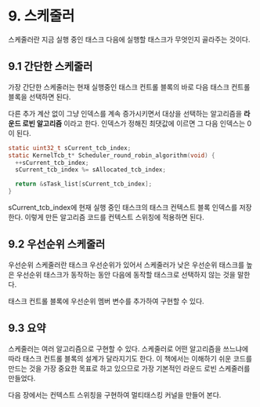 # 9. 스케줄러

스케줄러란 지금 실행 중인 태스크 다음에 실행할 태스크가 무엇인지 골라주는 것이다.

## 9.1 간단한 스케줄러

가장 간단한 스케줄러는 현재 실행중인 태스크 컨트롤 블록의 바로 다음 태스크 컨트롤 블록을 선택하면 된다. 

다른 추가 계산 없이 그냥 인덱스를 계속 증가시키면서 대상을 선택하는 알고리즘을 **라운드 로빈 알고리즘** 이라고 한다. 인덱스가 정해진 최댓값에 이르면 그 다음 인덱스는 0이 된다.

```c
static uint32_t sCurrent_tcb_index;
static KernelTcb_t* Scheduler_round_robin_algorithm(void) {
  ++sCurrent_tcb_index;
  sCurrent_tcb_index %= sAllocated_tcb_index;

  return &sTask_list[sCurrent_tcb_index];
}
```
sCurrent_tcb_index에 현재 실행 중인 태스크의 태스크 컨텍스트 블록 인덱스를 저장한다. 이렇게 만든 알고리즘 코드를 컨텍스트 스위칭에 적용하면 된다.

## 9.2 우선순위 스케줄러

우선순위 스케줄러란 태스크 우선순위가 있어서 스케줄러가 낮은 우선순위 태스크를 높은 우선순위 태스크가 동작하는 동안 다음에 동작할 태스크로 선택하지 않는 것을 말한다.

태스크 컨트롤 블록에 우선순위 멤버 변수를 추가하여 구현할 수 있다.

## 9.3 요약

스케줄러는 여러 알고리즘으로 구현할 수 있다. 스케줄러로 어떤 알고리즘을 쓰느냐에 따라 태스크 컨트롤 블록의 설계가 달라지기도 한다. 이 책에서는 이해하기 쉬운 코드를 만드는 것을 가장 중요한 목표로 하고 있으므로 가장 기본적인 라운드 로빈 스케줄러를 만들었다.

다음 장에서는 컨텍스트 스위칭을 구현하여 멀티태스킹 커널을 만들어 본다.
